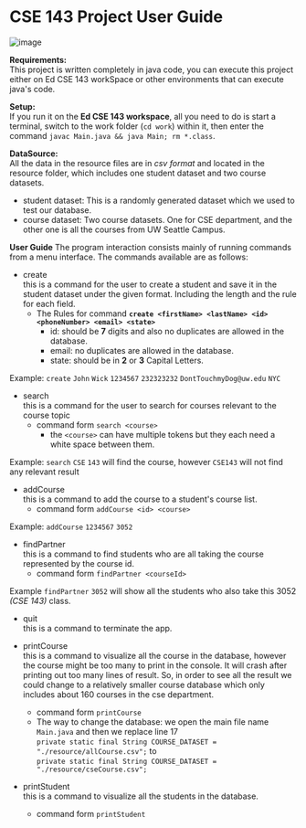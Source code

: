 CSE 143 Project User Guide
===

![image](https://user-images.githubusercontent.com/50006786/101043459-3395ed80-3533-11eb-8920-486b57bd5ec9.png)



**Requirements:**\
This project is written completely in java code, you can execute this project either on Ed CSE 143 workSpace or 
other environments that can execute java's code.

**Setup:**\
If you run it on the **Ed CSE 143 workspace**, all you need to do is start a terminal, switch to the work folder
(`cd work`) within it, then enter the command `javac Main.java && java Main; rm *.class`.

**DataSource:**\
All the data in the resource files are in *csv format* and located in the resource folder, which includes one student
dataset and two course datasets. 
- student dataset: This is a randomly generated dataset which we used to test our database. 
- course dataset: Two course datasets. One for CSE department, and the other one is all the courses from UW Seattle Campus.

**User Guide**
The program interaction consists mainly of running commands from a menu interface. The commands available are as follows:
- create\
  this is a command for the user to create a student and save it in the student dataset under the given format. Including the
  length and the rule for each field.
  + The Rules for command **`create <firstName> <lastName> <id> <phoneNumber> <email> <state>`**
    * id: should be **7** digits and also no duplicates are allowed in the database. 
    * email: no duplicates are allowed in the database.
    * state: should be in **2** or **3** Capital Letters.

Example: `create` `John` `Wick` `1234567` `232323232` `DontTouchmyDog@uw.edu` `NYC`    
  
- search\
  this is a command for the user to search for courses relevant to the course topic
  + command form `search <course>`
    * the `<course>` can have multiple tokens but they each need a white space between them.
  
Example: `search` `CSE` `143` will find the course, however `CSE143` will not find any relevant result

- addCourse\
  this is a command to add the course to a student's course list.
    + command form `addCourse <id> <course>`
    
Example: `addCourse` `1234567` `3052`

- findPartner\
  this is a command to find students who are all taking the course represented by the course id.
  + command form `findPartner <courseId> `
    
Example `findPartner` `3052` will show all the students who also take this 3052 *(CSE 143)* class.
- quit\
  this is a command to terminate the app.
  
- printCourse\
  this is a command to visualize all the course in the database, however the course might be too many to print in the
  console. It will crash after printing out too many lines of result. 
  So, in order to see all the result we could change to a relatively smaller course database 
  which only includes about 160 courses in the cse department.
    + command form `printCourse`
    + The way to change the database:
        we open the main file name `Main.java` and then we replace line 17\
      `private static final String COURSE_DATASET = "./resource/allCourse.csv";` to\
      `private static final String COURSE_DATASET = "./resource/cseCourse.csv";`
  
- printStudent\
this is a command to visualize all the students in the database.
  + command form `printStudent`
